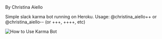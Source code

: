 By Christina Aiello

Simple slack karma bot running on Heroku.
Usage: @christina_aiello++ or @christina_aiello-- (or +++, ++++, etc)

![How to Use Karma Bot](https://github.com/cjaiello/Slack-Karma-Bot/blob/master/karma-bot-usage.gif)